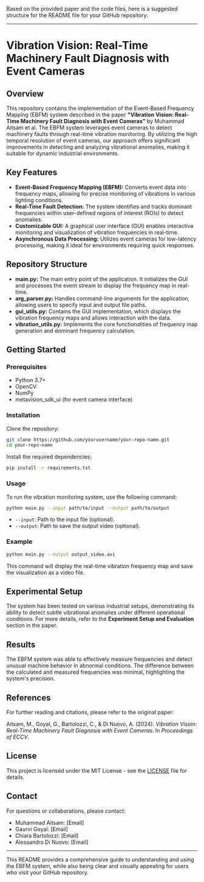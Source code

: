 Based on the provided paper and the code files, here is a suggested structure for the README file for your GitHub repository:

---

# Vibration Vision: Real-Time Machinery Fault Diagnosis with Event Cameras

## Overview

This repository contains the implementation of the Event-Based Frequency Mapping (EBFM) system described in the paper **"Vibration Vision: Real-Time Machinery Fault Diagnosis with Event Cameras"** by Muhammad Aitsam et al. The EBFM system leverages event cameras to detect machinery faults through real-time vibration monitoring. By utilizing the high temporal resolution of event cameras, our approach offers significant improvements in detecting and analyzing vibrational anomalies, making it suitable for dynamic industrial environments.

## Key Features

- **Event-Based Frequency Mapping (EBFM):** Converts event data into frequency maps, allowing for precise monitoring of vibrations in various lighting conditions.
- **Real-Time Fault Detection:** The system identifies and tracks dominant frequencies within user-defined regions of interest (ROIs) to detect anomalies.
- **Customizable GUI:** A graphical user interface (GUI) enables interactive monitoring and visualization of vibration frequencies in real-time.
- **Asynchronous Data Processing:** Utilizes event cameras for low-latency processing, making it ideal for environments requiring quick responses.

## Repository Structure

- **main.py:** The main entry point of the application. It initializes the GUI and processes the event stream to display the frequency map in real-time.
- **arg_parser.py:** Handles command-line arguments for the application, allowing users to specify input and output file paths.
- **gui_utils.py:** Contains the GUI implementation, which displays the vibration frequency maps and allows interaction with the data.
- **vibration_utils.py:** Implements the core functionalities of frequency map generation and dominant frequency calculation.

## Getting Started

### Prerequisites

- Python 3.7+
- OpenCV
- NumPy
- metavision_sdk_ui (for event camera interface)

### Installation

Clone the repository:

```bash
git clone https://github.com/yourusername/your-repo-name.git
cd your-repo-name
```

Install the required dependencies:

```bash
pip install -r requirements.txt
```

### Usage

To run the vibration monitoring system, use the following command:

```bash
python main.py --input path/to/input --output path/to/output
```

- `--input`: Path to the input file (optional).
- `--output`: Path to save the output video (optional).

### Example

```bash
python main.py --output output_video.avi
```

This command will display the real-time vibration frequency map and save the visualization as a video file.

## Experimental Setup

The system has been tested on various industrial setups, demonstrating its ability to detect subtle vibrational anomalies under different operational conditions. For more details, refer to the **Experiment Setup and Evaluation** section in the paper.

## Results

The EBFM system was able to effectively measure frequencies and detect unusual machine behavior in abnormal conditions. The difference between the calculated and measured frequencies was minimal, highlighting the system's precision.

## References

For further reading and citations, please refer to the original paper:

Aitsam, M., Goyal, G., Bartolozzi, C., & Di Nuovo, A. (2024). *Vibration Vision: Real-Time Machinery Fault Diagnosis with Event Cameras*. In *Proceedings of ECCV*.

## License

This project is licensed under the MIT License - see the [LICENSE](LICENSE) file for details.

## Contact

For questions or collaborations, please contact:

- Muhammad Aitsam: [Email]
- Gaurvi Goyal: [Email]
- Chiara Bartolozzi: [Email]
- Alessandro Di Nuovo: [Email]

---

This README provides a comprehensive guide to understanding and using the EBFM system, while also being clear and visually appealing for users who visit your GitHub repository.
